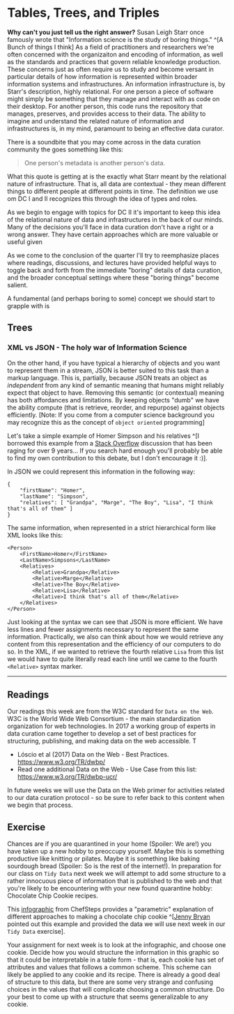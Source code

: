 # Tables, Trees, and Triples

**Why can't you just tell us the right answer?**
Susan Leigh Starr once famously wrote that "Information science is the study of boring things." ^[A Bunch of things I think] As a field of practitioners and researchers we're often concerned with the organizaiton and encoding of information, as well as the standards and practices that govern reliable knowledge production. These concerns just as often require us to study and become versant in particular details of how information is represented within broader information systems and infrastructures. An information infrastructure is, by Starr's description, highly relational. For one person a piece of software might simply be something that they manage and interact with as code on their desktop. For another person, this code runs the repository that manages, preserves, and provides access to their data. The ability to imagine and understand the related nature of information and infrastructures is, in my mind, paramount to being an effective data curator.


There is a soundbite that you may come across in the data curation community the goes something like this:

> One person's metadata is another person's data.  

What this quote is getting at is the exactly what Starr meant by the relational nature of infrastructure. That is, all data are contextual - they mean different things to different people at different points in time. The definition we use om DC I and II recognizes this through the idea of types and roles.  

As we begin to engage with topics for DC II it's important to keep this idea of the relational nature of data and infrastructures in the back of our minds. Many of the decisions you'll face in data curation don't have a right or a wrong answer. They have certain approaches which are more valuable or useful given

As we come to the conclusion of the quarter I'll try to reemphasize places where readings, discussions, and lectures have provided helpful ways to toggle back and forth from the immediate "boring" details of data curation, and the broader conceptual settings where these "boring things" become salient.

A fundamental (and perhaps boring to some) concept we should start to grapple with is



## Trees

### XML vs JSON - The holy war of Information Science

On the other hand, if you have typical a hierarchy of objects and you want to represent them in a stream, JSON is better suited to this task than a markup language. This is, partially, because JSON treats an object as *independent* from any kind of semantic meaning that humans might reliably expect that object to have. Removing this semantic (or contextual) meaning has both affordances and limitations. By keeping objects "dumb" we have the ability compute (that is retrieve, reorder, and repurpose) against objects efficiently. [Note: If you come from a computer science background you may recognize this as the concept of `object oriented` programming]

Let's take a simple example of Homer Simpson and his relatives ^[I borrowed this example from a [Stack Overflow](https://stackoverflow.com/questions/2620270/what-is-the-difference-between-json-and-xml) discussion that has been raging for over 9 years... If you search hard enough you'll probably be able to find my own contribution to this debate, but I don't encourage it :)].

In JSON we could represent this information in the following way:

```
{
    "firstName": "Homer",
    "lastName": "Simpson",
    "relatives": [ "Grandpa", "Marge", "The Boy", "Lisa", "I think that's all of them" ]
}
```


The same information, when represented in a strict hierarchical form like XML looks like this:

```
<Person>
    <FirstName>Homer</FirstName>
    <LastName>Simpsons</LastName>
    <Relatives>
        <Relative>Grandpa</Relative>
        <Relative>Marge</Relative>
        <Relative>The Boy</Relative>
        <Relative>Lisa</Relative>
        <Relative>I think that's all of them</Relative>
    </Relatives>
</Person>
```

Just looking at the syntax we can see that JSON is more efficient. We have less lines and fewer assignments necessary to represent the same information. Practically, we also can think about how we would retrieve any content from this representation and the efficiency of our computers to do so. In the XML, if we wanted to retrieve the fourth relative `Lisa` from this list we would have to quite literally read each line until we came to the fourth `<Relative>` syntax marker.



---

## Readings
Our readings this week are from the W3C standard for `Data on the Web`. W3C is the World Wide Web Consortium - the main standardization organization for web technologies. In 2017 a working group of experts in data curation came together to develop a set of best practices for structuring, publishing, and making data on the web accessible. T  

- Lóscio et al (2017) Data on the Web - Best Practices. https://www.w3.org/TR/dwbp/
- Read one additional Data on the Web - Use Case from this list: https://www.w3.org/TR/dwbp-ucr/

In future weeks we will use the Data on the Web primer for activities related to our data curation protocol - so be sure to refer back to this content when we begin that process.

## Exercise
Chances are if you are quarantined in your home (Spoiler: We are!) you have taken up a new hobby to preoccupy yourself. Maybe this is something productive like knitting or pilates. Maybe it is something like baking sourdough bread (Spoiler: So is the rest of the internet!). In preparation for our class on `Tidy Data` next week we will attempt to add some structure to a rather innocuous piece of information that is published to the web and that you're likely to be encountering with your new found quarantine hobby: Chocolate Chip Cookie recipes.

This [infographic](https://d3vjjov8ymzzxi.cloudfront.net/chefsteps-com-files/chefsteps-cookie-table.pdf) from ChefSteps provides a "parametric" explanation of different approaches to making a chocolate chip cookie ^[[Jenny Bryan](https://jennybryan.org/about/) pointed out this example and provided the data we will use next week in our `Tidy Data` exercise].

Your assignment for next week is to look at the infographic, and choose one cookie. Decide how you would structure the information in this graphic so that it could be interpretable in a table form - that is, each cookie has set of attributes and values that follows a common scheme. This scheme can likely be applied to any cookie and its recipe. There is already a good deal of structure to this data, but there are some very strange and confusing choices in the values that will complicate choosing a common structure. Do your best to come up with a structure that seems generalizable to any cookie.
   
